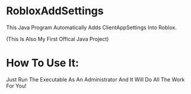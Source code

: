 # RobloxAddSettings

This Java Program Automatically Adds ClientAppSettings Into Roblox.

(This Is Also My First Offical Java Project)


# How To Use It:

Just Run The Executable As An Administrator And It Will Do All The Work For You!
